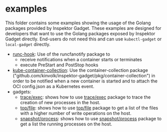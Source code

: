 # examples

This folder contains some examples showing the usage of the Golang
packages provided by Inspektor Gadget. These examples are designed for
developers that want to use the Golang packages exposed by Inspektor
Gadget directly. End-users do not need this and can use `kubectl-gadget`
or `local-gadget` directly.

- [runc-hook](runc-hook/): Use of the runcfanotify package to
  - receive notifications when a container starts or terminates
  - execute PreStart and PostStop hooks
- [kube-container-collection](kube-container-collection/): Use the
  container-collection package
  ("github.com/kinvolk/inspektor-gadget/pkg/container-collection") in
  order to be notified when a new container is started and to attach the
  OCI config.json as a Kubernetes event.
- gadgets:
  - [trace/exec](gadgets/trace/exec/): shows how to use
    [trace/exec](https://github.com/kinvolk/inspektor-gadget/tree/main/pkg/gadgets/trace/exec)
    package to trace the creation of new processes in the host.
  - [top/file](gadgets/top/file/): shows how to use
    [top/file](https://github.com/kinvolk/inspektor-gadget/tree/main/pkg/gadgets/top/file)
    package to get a list of the files with a higher number of write
    operations on the host.
  - [snapshot/process](gadgets/snapshot/process/): shows how to use
    [snapshot/process](https://github.com/kinvolk/inspektor-gadget/tree/main/pkg/gadgets/snapshot/process)
    package to get a list the running processes on the host.
